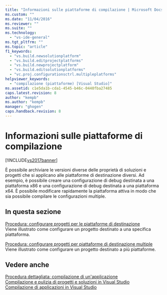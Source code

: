 ```yaml
---
title: "Informazioni sulle piattaforme di compilazione | Microsoft Docs"
ms.custom: ""
ms.date: "11/04/2016"
ms.reviewer: ""
ms.suite: ""
ms.technology: 
  - "vs-ide-general"
ms.tgt_pltfrm: ""
ms.topic: "article"
f1_keywords: 
  - "vs.build.newsolutionplatform"
  - "vs.build.editprojectplatforms"
  - "vs.build.newprojectplatform"
  - "vs.build.editsolutionplatforms"
  - "vc.proj.configurationsctrl.multipleplatforms"
helpviewer_keywords: 
  - "compilazione (piattaforme) [Visual Studio]"
ms.assetid: c1e5da1b-cda1-4545-b46c-0440fba27485
caps.latest.revision: 8
author: "kempb"
ms.author: "kempb"
manager: "ghogen"
caps.handback.revision: 8
---
```

# Informazioni sulle piattaforme di compilazione
[!INCLUDE[vs2017banner](../code-quality/includes/vs2017banner.md)]

È possibile archiviare le versioni diverse delle proprietà di soluzioni e progetti che si applicano alle piattaforme di destinazione diversi.  Ad esempio, è possibile creare una configurazione di debug destinata a una piattaforma x86 e una configurazione di debug destinata a una piattaforma x64.  È possibile modificare rapidamente la piattaforma attiva in modo che sia possibile compilare le configurazioni multiple.  
  
## In questa sezione  
 [Procedura: configurare progetti per le piattaforme di destinazione](../ide/how-to-configure-projects-to-target-platforms.md)  
 Viene illustrato come configurare un progetto destinato a una specifica piattaforma.  
  
 [Procedura: configurare progetti per piattaforme di destinazione multiple](../ide/how-to-configure-projects-to-target-multiple-platforms.md)  
 Viene illustrato come configurare un progetto destinato a più piattaforme.  
  
## Vedere anche  
 [Procedura dettagliata: compilazione di un'applicazione](../ide/walkthrough-building-an-application.md)   
 [Compilazione e pulizia di progetti e soluzioni in Visual Studio](../ide/building-and-cleaning-projects-and-solutions-in-visual-studio.md)   
 [Compilazione di applicazioni in Visual Studio](../ide/compiling-and-building-in-visual-studio.md)